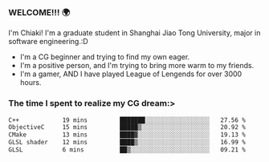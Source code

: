 ### WELCOME!!! 🌍

I'm Chiaki! I'm a graduate student in Shanghai Jiao Tong University, major in software engineering.:D

-  I'm a CG beginner and trying to find my own eager. 
-  I'm a positive person, and I'm trying to bring more warm to my friends.
-  I'm a gamer, AND I have played League of Lengends for over 3000 hours.


### The time I spent to realize my CG dream:>
<!--START_SECTION:waka-->

```txt
C++            19 mins         ███████░░░░░░░░░░░░░░░░░░   27.56 %
ObjectiveC     15 mins         █████▒░░░░░░░░░░░░░░░░░░░   20.92 %
CMake          13 mins         ████▓░░░░░░░░░░░░░░░░░░░░   19.13 %
GLSL shader    12 mins         ████▒░░░░░░░░░░░░░░░░░░░░   16.99 %
GLSL           6 mins          ██▒░░░░░░░░░░░░░░░░░░░░░░   09.21 %
```

<!--END_SECTION:waka-->

<!--
**Chiaki-meow/Chiaki-meow** is a ✨ _special_ ✨ repository because its `README.md` (this file) appears on your GitHub profile.

Here are some ideas to get you started:

- 🔭 I’m currently working on ...
- 🌱 I’m currently learning ...
- 👯 I’m looking to collaborate on ...
- 🤔 I’m looking for help with ...
- 💬 Ask me about ...
- 📫 How to reach me: ...
- 😄 Pronouns: ...
- ⚡ Fun fact: ...
-->
